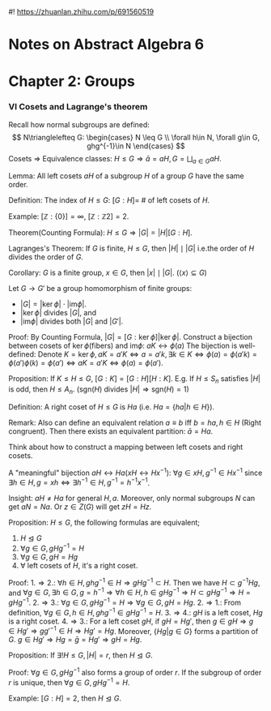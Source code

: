 #! https://zhuanlan.zhihu.com/p/691560519
# Notes on Abstract Algebra 6

# Chapter 2: Groups

### VI Cosets and Lagrange's theorem

Recall how normal subgroups are defined:
$$
N\trianglelefteq G:
\begin{cases}
    N \leq G \\
    \forall h\in N, \forall g\in G, ghg^{-1}\in N
\end{cases}
$$
Cosets $\Rightarrow$ Equivalence classes: $H\leq G \Rightarrow \bar a = aH, G = \bigsqcup_{a\in G} aH$.

Lemma: All left cosets $aH$ of a subgroup $H$ of a group $G$ have the same order.

Definition: The index of $H\leq G$: $[G:H] =$ # of left cosets of $H$.

Example: $[\mathbb{Z}:\{0\}]=\infty$, $[\mathbb{Z}:\mathbb{Z}2] = 2$.

Theorem(Counting Formula): $H\leq G\Rightarrow |G| = |H|[G:H]$.

Lagranges's Theorem: If $G$ is finite, $H\leq G$, then $|H| \mid |G|$ i.e.the order of $H$ divides the order of $G$.

Corollary: $G$ is a finite group, $x\in G$, then $|x| \mid |G|$. ($\langle x\rangle \subseteq G$)

Let $G\to G'$ be a group homomorphism of finite groups:

- $|G| = |\ker \phi| \cdot |\text{im} \phi|$.
- $|\ker \phi|$ divides $|G|$, and 
- $|\text{im} \phi|$ divides both $|G|$ and $|G'|$.

Proof:
By Counting Formula, $|G| = [G:\ker \phi] |\ker\phi|$.
Construct a bijection between cosets of $\ker \phi$(fibers) and $\text{im} \phi$: $aK\leftrightarrow \phi(a)$
The bijection is well-defined: Denote $K=\ker \phi, aK = a'K\Leftrightarrow a = a'k,\exists k\in K\Leftrightarrow \phi(a) = \phi(a'k) = \phi(a')\phi(k) = \phi(a')\Leftrightarrow aK = a'K\Leftrightarrow \phi(a) = \phi(a').$ 

Proposition: If $K\leq H\leq G$, $[G:K] = [G:H][H:K]$.
E.g. If $H\leq S_n$ satisfies $|H|$ is odd, then $H\leq A_n$. ($\text{sgn}(H)$ divides $|H|\Rightarrow \text{sgn}(H)=1$)

Definition: A right coset of $H\leq G$ is $Ha$ (i.e. $Ha=\{ha|h\in H\}$).

Remark: Also can define an equivalent relation $a\equiv b$ iff $b=ha,h\in H$ (Right congruent). Then there exists an equivalent partition: $\bar a = Ha$.

Think about how to construct a mapping between left cosets and right cosets. 

A "meaningful" bijection $aH\leftrightarrow Ha$($xH \leftrightarrow Hx^{-1}$): $\forall g \in xH, g^{-1}\in Hx^{-1}$ since $\exists h \in H, g = xh \Leftrightarrow \exists h^{-1} \in H, g^{-1} = h^{-1}x^{-1}$.

Insight: $aH \not= Ha$ for general $H,a$. Moreover, only normal subgroups $N$ can get $aN = Na$. Or $z\in Z(G)$ will get $zH = Hz$.

Proposition: $H\leq G$, the following formulas are equivalent;

1. $H\trianglelefteq G$ 
2. $\forall g\in G,gHg^{-1} = H$
3. $\forall g \in G,gH = Hg$
4. $\forall$ left cosets of $H$, it's a right coset.
  
Proof:
$1.\Rightarrow 2.$: $\forall h\in H, ghg^{-1}\in H\Rightarrow gHg^{-1} \subset H$. Then we have $H\subset g^{-1} H g$, and $\forall g\in G, \exists h\in G, g = h^{-1} \Rightarrow \forall h\in H, h\in gHg^{-1} \Rightarrow H\subset gHg^{-1}\Rightarrow H = gHg^{-1}$.
$2.\Rightarrow 3.$: $\forall g\in G,gHg^{-1} = H\Rightarrow \forall g\in G,gH = Hg$.
$2.\Rightarrow 1.$: From definition, $\forall g\in G, h\in H, ghg^{-1}\in gHg^{-1} = H$.
$3.\Rightarrow 4.$: $gH$ is a left coset, $Hg$ is a right coset.
$4.\Rightarrow 3.$: For a left coset $gH$, if $gH = Hg'$, then $g\in gH\Rightarrow g\in Hg'\Rightarrow gg'^{-1}\in H \Rightarrow Hg' = Hg$. Moreover, $\{Hg|g\in G\}$ forms a partition of $G$. $g\in Hg' \Rightarrow Hg = \bar g = Hg'\Rightarrow gH = Hg$.

Proposition: If $\exists! H\leq G, |H| = r$, then $H\trianglelefteq G$.

Proof: $\forall g\in G, gHg^{-1}$ also forms a group of order $r$. If the subgroup of order $r$ is unique, then $\forall g\in G, gHg^{-1} = H$.

Example: $[G:H] = 2$, then $H\trianglelefteq G$.
